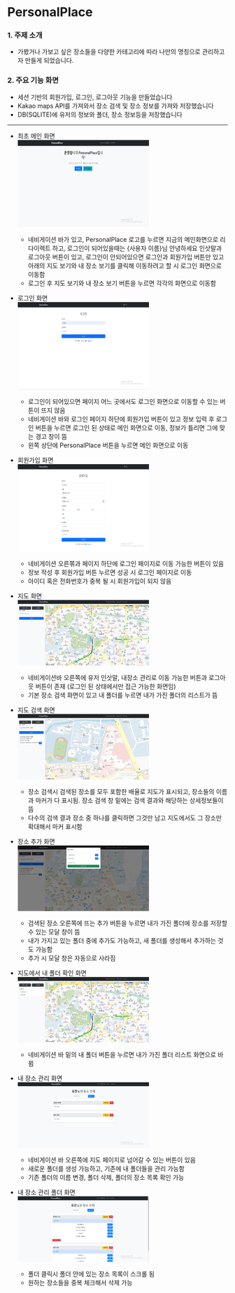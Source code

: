 # PersonalPlace

### 1. 주제 소개
- 가봤거나 가보고 싶은 장소들을 다양한 카테고리에 따라 나만의 명칭으로 관리하고자 만들게 되었습니다. 

### 2. 주요 기능 화면
- 세션 기반의 회원가입, 로그인, 로그아웃 기능을 만들었습니다
- Kakao maps API를 가져와서 장소 검색 및 장소 정보를 가져와 저장했습니다
- DB(SQLITE)에 유저의 정보와 폴더, 장소 정보등을 저장했습니다

<hr/>

* 최초 메인 화면 <br/>
  <img src="./Image/메인 화면.png" width="300px" height="200px" alt="main page"></img><br/>
  - 네비게이션 바가 있고, PersonalPlace 로고를 누르면 지금의 메인화면으로 리다이렉트 하고, 로그인이 되어있을때는 {사용자 이름}님 안녕하세요 인삿말과 로그아웃 버튼이 있고, 로그인이 안되어있으면 로그인과 회원가입 버튼만 있고 아래의 지도 보기와 내 장소 보기를 클릭해 이동하려고 할 시 로그인 화면으로 이동함
  - 로그인 후 지도 보기와 내 장소 보기 버튼을 누르면 각각의 화면으로 이동함


* 로그인 화면 <br/>
  <img src="./Image/로그인 화면.png" width="300px" height="200px" alt="login page"></img><br/>
  - 로그인이 되어있으면 페이지 어느 곳에서도 로그인 화면으로 이동할 수 있는 버튼이 뜨지 않음
  - 네비게이션 바와 로그인 페이지 하단에 회원가입 버튼이 있고 정보 입력 후 로그인 버튼을 누르면 로그인 된 상태로 메인 화면으로 이동, 정보가 틀리면 그에 맞는 경고 창이 뜸
  - 왼쪽 상단에 PersonalPlace 버튼을 누르면 메인 화면으로 이동


* 회원가입 화면 <br/>
  <img src="./Image/회원가입 화면.png" width="300px" height="200px" alt="signup page"></img><br/>
  - 네비게이션 오른쪾과 페이지 하단에 로그인 페이지로 이동 가능한 버튼이 있음
  - 정보 작성 후 회원가입 버튼 누르면 성공 시 로그인 페이지로 이동
  - 아이디 혹은 전화번호가 중복 될 시 회원가입이 되지 않음


* 지도 화면 <br/>
  <img src="./Image/지도 화면.png" width="300px" height="150px" alt="maps page"></img><br/>
  - 네비게이션바 오른쪽에 유저 인삿말, 내장소 관리로 이동 가능한 버튼과 로그아웃 버튼이 존재 (로그인 된 상태에서만 접근 가능한 화면임)
  - 기본 장소 검색 화면이 있고 내 폴더를 누르면 내가 가진 폴더의 리스트가 뜸


* 지도 검색 화면 <br/>
  <img src="./Image/검색 화면.png" width="300px" height="150px" alt="maps search page"></img><br/>
  - 장소 검색시 검색된 장소를 모두 포함한 배율로 지도가 표시되고, 장소들의 이름과 마커가 다 표시됨. 장소 검색 창 밑에는 검색 결과와 해당하는 상세정보들이 뜸
  - 다수의 검색 결과 장소 중 하나를 클릭하면 그것만 남고 지도에서도 그 장소만 확대해서 마커 표시함


* 장소 추가 화면 <br/>
  <img src="./Image/장소 추가 화면.png" width="300px" height="150px" alt="add place page"></img><br/>
  - 검색된 장소 오른쪽에 뜨는 추가 버튼을 누르면 내가 가진 폴더에 장소를 저장할 수 있는 모달 창이 뜸
  - 내가 가지고 있는 폴더 중에 추가도 가능하고, 새 폴더를 생성해서 추가하는 것도 가능함
  - 추가 시 모달 창은 자동으로 사라짐


* 지도에서 내 폴더 확인 화면 <br/>
  <img src="./Image/지도 화면에서 내폴더 확인.png" width="300px" height="150px" alt="my folder in maps page"></img><br/>
  - 네비게이션 바 밑의 내 폴더 버튼을 누르면 내가 가진 폴더 리스트 화면으로 바뀜


* 내 장소 관리 화면 <br/>
  <img src="./Image/내 장소 관리 화면.png" width="300px" height="150px" alt="my place management page"></img><br/>
  - 네비게이션 바 오른쪽에 지도 페이지로 넘어갈 수 있는 버튼이 있음
  - 새로운 폴더를 생성 가능하고, 기존에 내 폴더들을 관리 가능함
  - 기존 폴더의 이름 변경, 폴더 삭제, 폴더의 장소 목록 확인 가능


* 내 장소 관리 폴더 화면 <br/>
  <img src="./Image/내 장소 관리 세부 화면.png" width="300px" height="150px" alt="my place management folder page"></img><br/>
  - 폴더 클릭시 폴더 안에 있는 장소 목록이 스크롤 됨
  - 원하는 장소들을 중복 체크해서 삭제 가능

